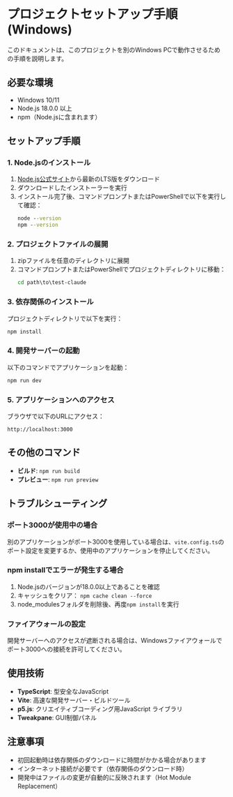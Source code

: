 # プロジェクトセットアップ手順 (Windows)

このドキュメントは、このプロジェクトを別のWindows PCで動作させるための手順を説明します。

## 必要な環境

- Windows 10/11
- Node.js 18.0.0 以上
- npm（Node.jsに含まれます）

## セットアップ手順

### 1. Node.jsのインストール

1. [Node.js公式サイト](https://nodejs.org/)から最新のLTS版をダウンロード
2. ダウンロードしたインストーラーを実行
3. インストール完了後、コマンドプロンプトまたはPowerShellで以下を実行して確認：
   ```cmd
   node --version
   npm --version
   ```

### 2. プロジェクトファイルの展開

1. zipファイルを任意のディレクトリに展開
2. コマンドプロンプトまたはPowerShellでプロジェクトディレクトリに移動：
   ```cmd
   cd path\to\test-claude
   ```

### 3. 依存関係のインストール

プロジェクトディレクトリで以下を実行：
```cmd
npm install
```

### 4. 開発サーバーの起動

以下のコマンドでアプリケーションを起動：
```cmd
npm run dev
```

### 5. アプリケーションへのアクセス

ブラウザで以下のURLにアクセス：
```
http://localhost:3000
```

## その他のコマンド

- **ビルド**: `npm run build`
- **プレビュー**: `npm run preview`

## トラブルシューティング

### ポート3000が使用中の場合
別のアプリケーションがポート3000を使用している場合は、`vite.config.ts`のポート設定を変更するか、使用中のアプリケーションを停止してください。

### npm installでエラーが発生する場合
1. Node.jsのバージョンが18.0.0以上であることを確認
2. キャッシュをクリア： `npm cache clean --force`
3. node_modulesフォルダを削除後、再度`npm install`を実行

### ファイアウォールの設定
開発サーバーへのアクセスが遮断される場合は、Windowsファイアウォールでポート3000への接続を許可してください。

## 使用技術

- **TypeScript**: 型安全なJavaScript
- **Vite**: 高速な開発サーバー・ビルドツール
- **p5.js**: クリエイティブコーディング用JavaScript ライブラリ
- **Tweakpane**: GUI制御パネル

## 注意事項

- 初回起動時は依存関係のダウンロードに時間がかかる場合があります
- インターネット接続が必要です（依存関係のダウンロード時）
- 開発中はファイルの変更が自動的に反映されます（Hot Module Replacement）

